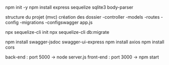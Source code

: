 npm init -y
npm install express sequelize sqlite3 body-parser

structure du projet (mvc) création des dossier
-controller
-models
-routes
-config
-migrations
-configswagger
app.js

npx sequelize-cli init
npx sequelize-cli db:migrate

npm install swagger-jsdoc swagger-ui-express
npm install axios
npm install cors

back-end : port 5000  -> node server.js
front-end : port 3000 -> npm start

